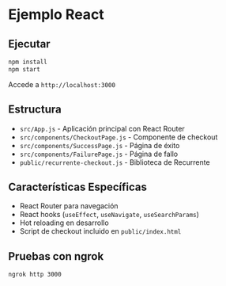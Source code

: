 # Ejemplo React

## Ejecutar

```bash
npm install
npm start
```

Accede a `http://localhost:3000`

## Estructura

- `src/App.js` - Aplicación principal con React Router
- `src/components/CheckoutPage.js` - Componente de checkout
- `src/components/SuccessPage.js` - Página de éxito
- `src/components/FailurePage.js` - Página de fallo
- `public/recurrente-checkout.js` - Biblioteca de Recurrente

## Características Específicas

- React Router para navegación
- React hooks (`useEffect`, `useNavigate`, `useSearchParams`)
- Hot reloading en desarrollo
- Script de checkout incluido en `public/index.html`

## Pruebas con ngrok

```bash
ngrok http 3000
```
